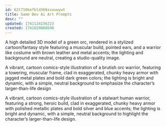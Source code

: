 ```yaml
---
id: 62t710kmfbld366sxauwywt
title: Game Dev Ai Art Prompts
desc: ""
updated: 1741124156223
created: 1741029008590
---
```


A high detailed 3D model of a green orc, rendered in a stylized cartoon/fantasy style featuring a muscular build, pointed ears, and a warrior like costume with brown leather and metal accents; the lighting and background are neutral, creating a studio-quality image.

A vibrant, cartoon comics-style illustration of a brutish orc warrior, featuring a towering, muscular frame, clad in exaggerated, chunky heavy armor with jagged metal plates and bold dark green colors; the lighting is bright and dynamic, with a simple, neutral background to emphasize the character’s larger-than-life design

A vibrant, cartoon comics-style illustration of a stalwart human warrior, featuring a strong, heroic build, clad in exaggerated, chunky heavy armor with polished metallic plates and bold silver and blue accents; the lighting is bright and dynamic, with a simple, neutral background to highlight the character’s larger-than-life design.
